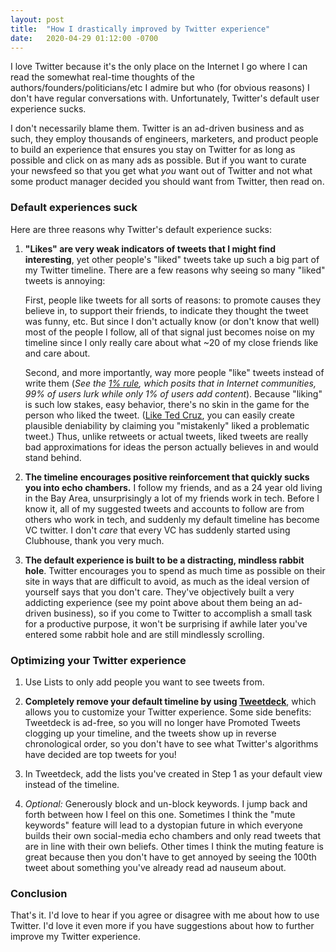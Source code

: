 ```yaml
---
layout: post
title:  "How I drastically improved by Twitter experience"
date:   2020-04-29 01:12:00 -0700
---
```

I love Twitter because it's the only place on the Internet I go where I can read the somewhat real-time thoughts of the authors/founders/politicians/etc I admire but who (for obvious reasons) I don't have regular conversations with. Unfortunately, Twitter's default user experience sucks.

I don't necessarily blame them. Twitter is an ad-driven business and as such, they employ thousands of engineers, marketers, and product people to build an experience that ensures you stay on Twitter for as long as possible and click on as many ads as possible. But if you want to curate your newsfeed so that you get what _you_ want out of Twitter and not what some product manager decided you should want from Twitter, then read on.

### Default experiences suck

Here are three reasons why Twitter's default experience sucks:

1. **"Likes" are very weak indicators of tweets that I might find interesting**, yet other people's "liked" tweets take up such a big part of my Twitter timeline. There are a few reasons why seeing so many "liked" tweets is annoying: 

   First, people like tweets for all sorts of reasons: to promote causes they believe in, to support their friends, to indicate they thought the tweet was funny, etc. But since I don't actually know (or don't know that well) most of the people I follow, all of that signal just becomes noise on my timeline since I only really care about what ~20 of my close friends like and care about.  

   Second, and more importantly, way more people "like" tweets instead of write them (_See the [1% rule](https://en.wikipedia.org/wiki/1%25_rule_Internet_culture), which posits that in Internet communities, 99% of users lurk while only 1% of users add content_). Because "liking" is such low stakes, easy behavior, there's no skin in the game for the person who liked the tweet. ([Like Ted Cruz](https://www.washingtonpost.com/news/powerpost/wp/2017/09/12/after-tedcruz-liked-a-porn-tweet-sen-ted-cruz-blamed-a-staffing-issue/), you can easily create plausible deniability by claiming you "mistakenly" liked a problematic tweet.) Thus, unlike retweets or actual tweets, liked tweets are really bad approximations for ideas the person actually believes in and would stand behind.

2. **The timeline encourages positive reinforcement that quickly sucks you into echo chambers.** I follow my friends, and as a 24 year old living in the Bay Area, unsurprisingly a lot of my friends work in tech. Before I know it, all of my suggested tweets and accounts to follow are from others who work in tech, and suddenly my default timeline has become VC twitter. I don't _care_ that every VC has suddenly started using Clubhouse, thank you very much.

3. **The default experience is built to be a distracting, mindless rabbit hole**. Twitter encourages you to spend as much time as possible on their site in ways that are difficult to avoid, as much as the ideal version of yourself says that you don't care. They've objectively built a very addicting experience (see my point above about them being an ad-driven business), so if you come to Twitter to accomplish a small task for a productive purpose, it won't be surprising if awhile later you've entered some rabbit hole and are still mindlessly scrolling. 

### Optimizing your Twitter experience

1. Use Lists to only add people you want to see tweets from. 

2. **Completely remove your default timeline by using [Tweetdeck](https://www.tweetdeck.twitter.com)**, which allows you to customize your Twitter experience. Some side benefits: Tweetdeck is ad-free, so you will no longer have Promoted Tweets clogging up your timeline, and the tweets show up in reverse chronological order, so you don't have to see what Twitter's algorithms have decided are top tweets for you!  

3. In Tweetdeck, add the lists you've created in Step 1 as your default view instead of the timeline. 

4. _Optional:_ Generously block and un-block keywords. I jump back and forth between how I feel on this one. Sometimes I think the "mute keywords" feature will lead to a dystopian future in which everyone builds their own social-media echo chambers and only read tweets that are in line with their own beliefs. Other times I think the muting feature is great because then you don't have to get annoyed by seeing the 100th tweet about something you've already read ad nauseum about.

### Conclusion

That's it. I'd love to hear if you agree or disagree with me about how to use Twitter. I'd love it even more if you have suggestions about how to further improve my Twitter experience.